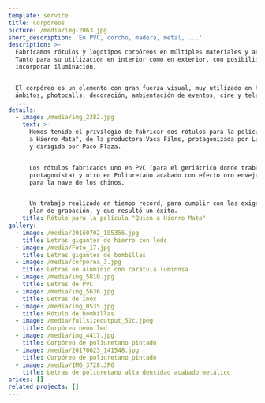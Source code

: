 ```yaml
---
template: service
title: Corpóreos
picture: /media/img-2063.jpg
short_description: 'En PVC, corcho, madera, metal, ...'
description: >-
  Fabricamos rótulos y logotipos corpóreos en múltiples materiales y acabados.
  Tanto para su utilización en interior como en exterior, con posibilidad de
  incorporar iluminación.


  El corpóreo es un elemento con gran fuerza visual, muy utilizado en todos los
  ámbitos, photocalls, decoración, ambientación de eventos, cine y televisión,
  ...
details:
  - image: /media/img_2382.jpg
    text: >-
      Hemos tenido el privilegio de fabricar dos rótulos para la película "Quién
      a Hierro Mata", de la productora Vaca Films, protagonizada por Luis Tosar
      y dirigida por Paco Plaza.


      Los rótulos fabricados uno en PVC (para el geriátrico donde trabaja el
      protagonista) y otro en Poliuretano acabado con efecto oro envejecido,
      para la nave de los chinos.


      Un trabajo realizado en tiempo record, para cumplir con las exigencias del
      plan de grabación, y que resultó un éxito.
    title: Rótulo para la película "Quien a Hierro Mata"
gallery:
  - image: /media/20160702_185356.jpg
    title: Letras gigantes de hierro con leds
  - image: /media/Foto_17.jpg
    title: Letras gigantes de bombillas
  - image: /media/corporea_3.jpg
    title: Letras en aluminio con carátula luminosa
  - image: /media/img_5810.jpg
    title: Letras de PVC
  - image: /media/img_5636.jpg
    title: Letras de inox
  - image: /media/img_0535.jpg
    title: Rótulo de bombillas
  - image: /media/fullsizeoutput_52c.jpeg
    title: Corpóreo neón led
  - image: /media/img_4417.jpg
    title: Corpóreo de poliuretano pintado
  - image: /media/20170623_141548.jpg
    title: Corpóreo de poliuretano pintado
  - image: /media/IMG_3728.JPG
    title: Letras de poliuretano alta densidad acabado metálico
prices: []
related_projects: []
---
```


